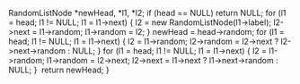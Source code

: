 RandomListNode *newHead, *l1, *l2;
if (head == NULL) return NULL;
​
for (l1 = head; l1 != NULL; l1 = l1->next) {
l2 = new RandomListNode(l1->label);
l2->next = l1->random;
l1->random = l2;
}
newHead = head->random;
for (l1 = head; l1 != NULL; l1 = l1->next) {
l2 = l1->random;
l2->random = l2->next ? l2->next->random : NULL;
}
for (l1 = head; l1 != NULL; l1 = l1->next) {
l2 = l1->random;
l1->random = l2->next;
l2->next = l1->next ? l1->next->random : NULL;
}
​
return newHead;
}
